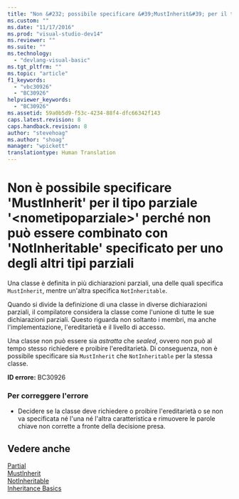 ```yaml
---
title: "Non &#232; possibile specificare &#39;MustInherit&#39; per il tipo parziale &#39;&lt;nometipoparziale&gt;&#39; perch&#233; non pu&#242; essere combinato con &#39;NotInheritable&#39; specificato per uno degli altri tipi parziali | Microsoft Docs"
ms.custom: ""
ms.date: "11/17/2016"
ms.prod: "visual-studio-dev14"
ms.reviewer: ""
ms.suite: ""
ms.technology: 
  - "devlang-visual-basic"
ms.tgt_pltfrm: ""
ms.topic: "article"
f1_keywords: 
  - "vbc30926"
  - "BC30926"
helpviewer_keywords: 
  - "BC30926"
ms.assetid: 59a0b5d9-f53c-4234-88f4-dfc66342f143
caps.latest.revision: 8
caps.handback.revision: 8
author: "stevehoag"
ms.author: "shoag"
manager: "wpickett"
translationtype: Human Translation
---
```

# Non &#232; possibile specificare &#39;MustInherit&#39; per il tipo parziale &#39;&lt;nometipoparziale&gt;&#39; perch&#233; non pu&#242; essere combinato con &#39;NotInheritable&#39; specificato per uno degli altri tipi parziali
Una classe è definita in più dichiarazioni parziali, una delle quali specifica `MustInherit`, mentre un'altra specifica `NotInheritable`.  
  
 Quando si divide la definizione di una classe in diverse dichiarazioni parziali, il compilatore considera la classe come l'unione di tutte le sue dichiarazioni parziali. Questo riguarda non soltanto i membri, ma anche l'implementazione, l'ereditarietà e il livello di accesso.  
  
 Una classe non può essere sia *astratta* che *sealed*, ovvero non può al tempo stesso richiedere e proibire l'ereditarietà. Di conseguenza, non è possibile specificare sia `MustInherit` che `NotInheritable` per la stessa classe.  
  
 **ID errore:** BC30926  
  
### Per correggere l'errore  
  
-   Decidere se la classe deve richiedere o proibire l'ereditarietà o se non va specificata né l'una né l'altra caratteristica e rimuovere le parole chiave non corrette a fronte della decisione presa.  
  
## Vedere anche  
 [Partial](../../visual-basic/language-reference/modifiers/partial.md)   
 [MustInherit](../../visual-basic/language-reference/modifiers/mustinherit.md)   
 [NotInheritable](../../visual-basic/language-reference/modifiers/notinheritable.md)   
 [Inheritance Basics](../../visual-basic/programming-guide/language-features/objects-and-classes/inheritance-basics.md)